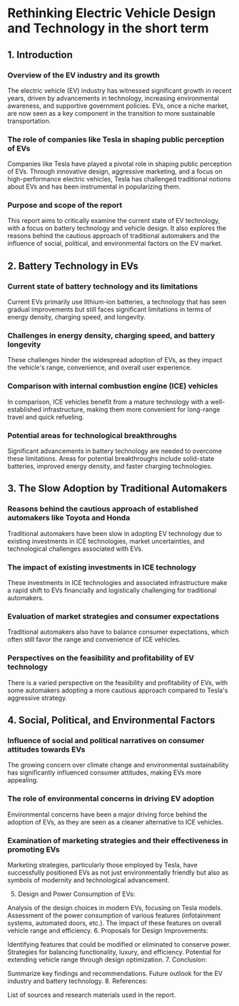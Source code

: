 
# Rethinking Electric Vehicle Design and Technology in the short term

## 1. Introduction

### Overview of the EV industry and its growth
The electric vehicle (EV) industry has witnessed significant growth in recent years, driven by advancements in technology, increasing environmental awareness, and supportive government policies. EVs, once a niche market, are now seen as a key component in the transition to more sustainable transportation.

### The role of companies like Tesla in shaping public perception of EVs
Companies like Tesla have played a pivotal role in shaping public perception of EVs. Through innovative design, aggressive marketing, and a focus on high-performance electric vehicles, Tesla has challenged traditional notions about EVs and has been instrumental in popularizing them.

### Purpose and scope of the report
This report aims to critically examine the current state of EV technology, with a focus on battery technology and vehicle design. It also explores the reasons behind the cautious approach of traditional automakers and the influence of social, political, and environmental factors on the EV market.

## 2. Battery Technology in EVs

### Current state of battery technology and its limitations
Current EVs primarily use lithium-ion batteries, a technology that has seen gradual improvements but still faces significant limitations in terms of energy density, charging speed, and longevity.

### Challenges in energy density, charging speed, and battery longevity
These challenges hinder the widespread adoption of EVs, as they impact the vehicle's range, convenience, and overall user experience.

### Comparison with internal combustion engine (ICE) vehicles
In comparison, ICE vehicles benefit from a mature technology with a well-established infrastructure, making them more convenient for long-range travel and quick refueling.

### Potential areas for technological breakthroughs
Significant advancements in battery technology are needed to overcome these limitations. Areas for potential breakthroughs include solid-state batteries, improved energy density, and faster charging technologies.

## 3. The Slow Adoption by Traditional Automakers

### Reasons behind the cautious approach of established automakers like Toyota and Honda
Traditional automakers have been slow in adopting EV technology due to existing investments in ICE technologies, market uncertainties, and technological challenges associated with EVs.

### The impact of existing investments in ICE technology
These investments in ICE technologies and associated infrastructure make a rapid shift to EVs financially and logistically challenging for traditional automakers.

### Evaluation of market strategies and consumer expectations
Traditional automakers also have to balance consumer expectations, which often still favor the range and convenience of ICE vehicles.

### Perspectives on the feasibility and profitability of EV technology
There is a varied perspective on the feasibility and profitability of EVs, with some automakers adopting a more cautious approach compared to Tesla's aggressive strategy.

## 4. Social, Political, and Environmental Factors

### Influence of social and political narratives on consumer attitudes towards EVs
The growing concern over climate change and environmental sustainability has significantly influenced consumer attitudes, making EVs more appealing.

### The role of environmental concerns in driving EV adoption
Environmental concerns have been a major driving force behind the adoption of EVs, as they are seen as a cleaner alternative to ICE vehicles.

### Examination of marketing strategies and their effectiveness in promoting EVs
Marketing strategies, particularly those employed by Tesla, have successfully positioned EVs as not just environmentally friendly but also as symbols of modernity and technological advancement.

5. Design and Power Consumption of EVs:

Analysis of the design choices in modern EVs, focusing on Tesla models.
Assessment of the power consumption of various features (infotainment systems, automated doors, etc.).
The impact of these features on overall vehicle range and efficiency.
6. Proposals for Design Improvements:

Identifying features that could be modified or eliminated to conserve power.
Strategies for balancing functionality, luxury, and efficiency.
Potential for extending vehicle range through design optimization.
7. Conclusion:

Summarize key findings and recommendations.
Future outlook for the EV industry and battery technology.
8. References:

List of sources and research materials used in the report.
